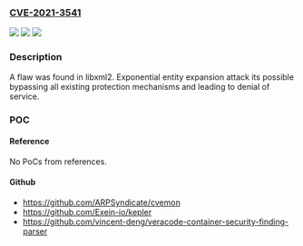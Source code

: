 ### [CVE-2021-3541](https://cve.mitre.org/cgi-bin/cvename.cgi?name=CVE-2021-3541)
![](https://img.shields.io/static/v1?label=Product&message=libxml2&color=blue)
![](https://img.shields.io/static/v1?label=Version&message=n%2Fa&color=blue)
![](https://img.shields.io/static/v1?label=Vulnerability&message=Denial%20of%20Service&color=brighgreen)

### Description

A flaw was found in libxml2. Exponential entity expansion attack its possible bypassing all existing protection mechanisms and leading to denial of service.

### POC

#### Reference
No PoCs from references.

#### Github
- https://github.com/ARPSyndicate/cvemon
- https://github.com/Exein-io/kepler
- https://github.com/vincent-deng/veracode-container-security-finding-parser

